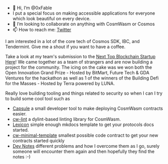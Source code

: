 - 👋 Hi, I’m @0xFable
- I put a special focus on making accessible applications for everyone which look beautiful on every device.
- 💞️ I’m looking to collaborate on anything with CosmWasm or Cosmos
- 📫 How to reach me: [Twitter](https://twitter.com/0xFab1e)

I am interested in a lot of the core tech of Cosmos SDK, IBC, and Tendermint. Give me a shout if you want to have a coffee.

Take a look at my team's submission to the [Next Top Blockchain Startup Here](https://devpost.com/software/white-whale)! We came together as a team of strangers and are now building a project for the community. The icing on the cake was we won both the Open Innovation Grand Prize - Hosted by BitMart, Future Tech & GDA Ventures for the hackathon as well as 1 of the winners of the Building Defi for the Masses - Hosted by Terra powered by LUNA. 

Really love building tooling and things related to security so when I can I try to build some cool tool such as 
- [Capsule](https://github.com/0xFable/capsule) a small developer tool to make deploying CosmWasm contracts easier.
- [cw-lint](https://github.com/0xFable/cw-lint) a dylint-based linting library for CosmWasm.
- [Lexicon](https://github.com/0xFable/lexicon) simple enough mkdocs template to get your protocols docs started.
- [cw-minimal-template](https://github.com/0xFable/cw-minimal-template) smallest possible code contract to get your new contracts started quickly
- [Dev Notes](https://github.com/0xFable/terra-dev-notes) different problems and how I overcome them as I go, surely someone will encounter them again and then hopefully they find the notes :-)

<!---
0xFable/0xFable is a ✨ special ✨ repository because its `README.md` (this file) appears on your GitHub profile.
You can click the Preview link to take a look at your changes.
--->
